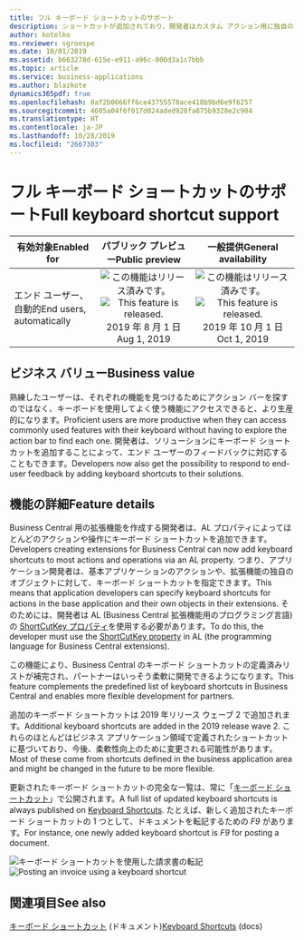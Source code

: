 ```yaml
---
title: フル キーボード ショートカットのサポート
description: ショートカットが追加されており、開発者はカスタム アクション用に独自のキーボード ショートカットを追加できます。
author: kotelko
ms.reviewer: sgroespe
ms.date: 10/01/2019
ms.assetid: b663278d-615e-e911-a96c-000d3a1c7bbb
ms.topic: article
ms.service: business-applications
ms.author: blazkote
dynamics365pdf: true
ms.openlocfilehash: 8af2b0666ff6ce43755578ace418b9bd6e9f6257
ms.sourcegitcommit: 4605a04f6f017d024aded928fa875b9328e2c904
ms.translationtype: HT
ms.contentlocale: ja-JP
ms.lasthandoff: 10/28/2019
ms.locfileid: "2667303"
---
```

# <a name="full-keyboard-shortcut-support"></a><span data-ttu-id="595d4-103">フル キーボード ショートカットのサポート</span><span class="sxs-lookup"><span data-stu-id="595d4-103">Full keyboard shortcut support</span></span>


| <span data-ttu-id="595d4-104">有効対象</span><span class="sxs-lookup"><span data-stu-id="595d4-104">Enabled for</span></span>    |  <span data-ttu-id="595d4-105">パブリック プレビュー</span><span class="sxs-lookup"><span data-stu-id="595d4-105">Public preview</span></span> | <span data-ttu-id="595d4-106">一般提供</span><span class="sxs-lookup"><span data-stu-id="595d4-106">General availability</span></span> | 
| ---------- | :----------: |:----------: |
|<span data-ttu-id="595d4-107">エンド ユーザー、自動的</span><span class="sxs-lookup"><span data-stu-id="595d4-107">End users, automatically</span></span>|<span data-ttu-id="595d4-108">![この機能はリリース済みです。](/dynamics365-release-plan/media/green-checkmark.png "この機能はリリース済みです。")</span><span class="sxs-lookup"><span data-stu-id="595d4-108">![This feature is released.](/dynamics365-release-plan/media/green-checkmark.png "This feature is released.")</span></span> <span data-ttu-id="595d4-109">2019 年 8 月 1 日</span><span class="sxs-lookup"><span data-stu-id="595d4-109">Aug 1, 2019</span></span>| <span data-ttu-id="595d4-110">![この機能はリリース済みです。](/dynamics365-release-plan/media/green-checkmark.png "この機能はリリース済みです。")</span><span class="sxs-lookup"><span data-stu-id="595d4-110">![This feature is released.](/dynamics365-release-plan/media/green-checkmark.png "This feature is released.")</span></span> <span data-ttu-id="595d4-111">2019 年 10 月 1 日</span><span class="sxs-lookup"><span data-stu-id="595d4-111">Oct 1, 2019</span></span>|


## <a name="business-value"></a><span data-ttu-id="595d4-112">ビジネス バリュー</span><span class="sxs-lookup"><span data-stu-id="595d4-112">Business value</span></span>
<!-- bv start -->
<span data-ttu-id="595d4-113">熟練したユーザーは、それぞれの機能を見つけるためにアクション バーを探すのではなく、キーボードを使用してよく使う機能にアクセスできると、より生産的になります。</span><span class="sxs-lookup"><span data-stu-id="595d4-113">Proficient users are more productive when they can access commonly used features with their keyboard without having to explore the action bar to find each one.</span></span> <span data-ttu-id="595d4-114">開発者は、ソリューションにキーボード ショートカットを追加することによって、エンド ユーザーのフィードバックに対応することもできます。</span><span class="sxs-lookup"><span data-stu-id="595d4-114">Developers now also get the possibility to respond to end-user feedback by adding keyboard shortcuts to their solutions.</span></span>
<!-- bv end -->



## <a name="feature-details"></a><span data-ttu-id="595d4-115">機能の詳細</span><span class="sxs-lookup"><span data-stu-id="595d4-115">Feature details</span></span>
<!--feature detail start -->
<span data-ttu-id="595d4-116">Business Central 用の拡張機能を作成する開発者は、AL プロパティによってほとんどのアクションや操作にキーボード ショートカットを追加できます。</span><span class="sxs-lookup"><span data-stu-id="595d4-116">Developers creating extensions for Business Central can now add keyboard shortcuts to most actions and operations via an AL property.</span></span> <span data-ttu-id="595d4-117">つまり、アプリケーション開発者は、基本アプリケーションのアクションや、拡張機能の独自のオブジェクトに対して、キーボード ショートカットを指定できます。</span><span class="sxs-lookup"><span data-stu-id="595d4-117">This means that application developers can specify keyboard shortcuts for actions in the base application and their own objects in their extensions.</span></span> <span data-ttu-id="595d4-118">そのためには、開発者は AL (Business Central 拡張機能用のプログラミング言語) の [ShortCutKey プロパティ](https://docs.microsoft.com/dynamics365/business-central/dev-itpro/developer/properties/devenv-shortcutkey-property "ShortCutKey プロパティ")を使用する必要があります。</span><span class="sxs-lookup"><span data-stu-id="595d4-118">To do this, the developer must use the [ShortCutKey property](https://docs.microsoft.com/dynamics365/business-central/dev-itpro/developer/properties/devenv-shortcutkey-property "ShortCutKey Property") in AL (the programming language for Business Central extensions).</span></span>

<span data-ttu-id="595d4-119">この機能により、Business Central のキーボード ショートカットの定義済みリストが補完され、パートナーはいっそう柔軟に開発できるようになります。</span><span class="sxs-lookup"><span data-stu-id="595d4-119">This feature complements the predefined list of keyboard shortcuts in Business Central and enables more flexible development for partners.</span></span>

<span data-ttu-id="595d4-120">追加のキーボード ショートカットは 2019 年リリース ウェーブ 2 で追加されます。</span><span class="sxs-lookup"><span data-stu-id="595d4-120">Additional keyboard shortcuts are added in the 2019 release wave 2.</span></span> <span data-ttu-id="595d4-121">これらのほとんどはビジネス アプリケーション領域で定義されたショートカットに基づいており、今後、柔軟性向上のために変更される可能性があります。</span><span class="sxs-lookup"><span data-stu-id="595d4-121">Most of these come from shortcuts defined in the business application area and might be changed in the future to be more flexible.</span></span>


<span data-ttu-id="595d4-122">更新されたキーボード ショートカットの完全な一覧は、常に「[キーボード ショートカット](https://go.microsoft.com/fwlink/?LinkId=2064754)」で公開されます。</span><span class="sxs-lookup"><span data-stu-id="595d4-122">A full list of updated keyboard shortcuts is always published on [Keyboard Shortcuts](https://go.microsoft.com/fwlink/?LinkId=2064754).</span></span> <span data-ttu-id="595d4-123">たとえば、新しく追加されたキーボード ショートカットの 1 つとして、ドキュメントを転記するための *F9* があります。</span><span class="sxs-lookup"><span data-stu-id="595d4-123">For instance, one newly added keyboard shortcut is *F9* for posting a document.</span></span>

<span data-ttu-id="595d4-124">![キーボード ショートカットを使用した請求書の転記](media/posting.png "キーボード ショートカットを使用した請求書の転記")</span><span class="sxs-lookup"><span data-stu-id="595d4-124">![Posting an invoice using a keyboard shortcut](media/posting.png "Posting an invoice using a keyboard shortcut")</span></span>
<!--feature detail end -->










## <a name="see-also"></a><span data-ttu-id="595d4-125">関連項目</span><span class="sxs-lookup"><span data-stu-id="595d4-125">See also</span></span>

<span data-ttu-id="595d4-126">[キーボード ショートカット](https://docs.microsoft.com/dynamics365/business-central/keyboard-shortcuts) (ドキュメント)</span><span class="sxs-lookup"><span data-stu-id="595d4-126">[Keyboard Shortcuts](https://docs.microsoft.com/dynamics365/business-central/keyboard-shortcuts) (docs)</span></span>
